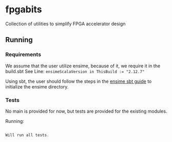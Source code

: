 # fpgabits
Collection of utilities to simplify FPGA accelerator design

## Running

### Requirements

We assume that the user utilize ensime, because of it, we require it in the build.sbt
See Line:
`ensimeScalaVersion in ThisBuild := "2.12.7"`

Using sbt, the user should follow the steps in the
[ensime sbt guide](http://ensime.github.io/build_tools/sbt/) to initialize the ensime directory.


### Tests

No main is provided for now, but tests are provided for the existing modules.

Running:
~~~sbt testOnly~~~

Will run all tests.




